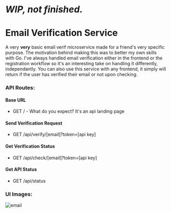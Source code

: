 # _WIP, not finished._

# Email Verification Service

A very **very** basic email verif microservice made for a friend's very specific purpose. The motivation behind making this was to better my own skills with Go. I've always handled email verification either in the frontend or the registration workflow so it's an interesting take on handling it differently, independantly. You can also use this service with any frontend, it simply will return if the user has verified their email or not upon checking.

### API Routes:

#### Base URL

- GET / - What do you expect? It's an api landing page

#### Send Verification Request

- GET /api/verify/[email]?token=[api key]

#### Get Verification Status

- GET /api/check/[email]?token=[api key]

#### Get API Status

- GET /api/status

### UI Images:

![email](https://i.imgur.com/KwGKnad.png)
